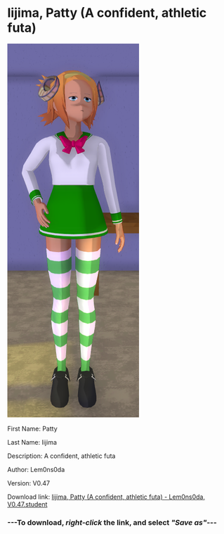 # Iijima, Patty (A confident, athletic futa)

<img src = "https://raw.githubusercontent.com/Arbiter1223/Daigaku-Gurashi-Custom-Students/master/Students/Files/Iijima%2C%20Patty%20(A%20confident%2C%20athletic%20futa).png">

First Name: Patty

Last Name: Iijima

Description: A confident, athletic futa

Author: Lem0ns0da

Version: V0.47

Download link: <a href="https://raw.githubusercontent.com/Arbiter1223/Daigaku-Gurashi-Custom-Students/master/Students/Files/Iijima%2C%20Patty%20(A%20confident%2C%20athletic%20futa)%20-%20Lem0ns0da%2C%20V0.47.student">Iijima, Patty (A confident, athletic futa) - Lem0ns0da, V0.47.student</a>

### ---**To download, _right-click_ the link, and select _"Save as"_**---
